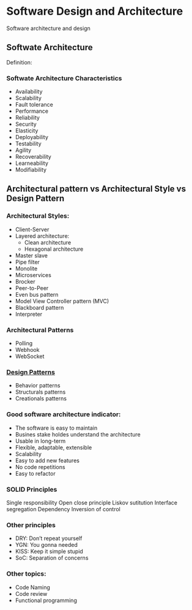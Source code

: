 # Software Design and Architecture
Software architecture and design




## Softwate Architecture

Definition:

### Softwate Architecture Characteristics
- Availability
- Scalability
- Fault tolerance
- Performance
- Reliability
- Security
- Elasticity
- Deployability
- Testability
- Agility
- Recoverability
- Learneability
- Modifiability


## Architectural pattern vs Architectural Style vs Design Pattern



### Architectural Styles:
- Client-Server
- Layered architecture:
    - Clean architecture
    - Hexagonal architecture
- Master slave
- Pipe filter
- Monolite
- Microservices
- Brocker
- Peer-to-Peer
- Even bus pattern
- Model View Controller pattern (MVC)
- Blackboard pattern
- Interpreter

### Architectural Patterns
- Polling
- Webhook
- WebSocket

### [Design Patterns](DesignPatterns/DesignPattern.md)
- Behavior patterns
- Structurals patterns
- Creationals patterns

### Good software architecture indicator:
- The software is easy to maintain
- Busines stake holdes understand the architecture
- Usable in long-term
- Flexible, adaptable, extensible
- Scalability
- Easy to add new features
- No code repetitions
- Easy to refactor

### SOLID Principles
Single responsibility
Open close principle
Liskov sutitution
Interface segregation
Dependency Inversion of control

### Other principles
- DRY: Don’t repeat yourself
- YGN: You gonna needed
- KISS: Keep it simple stupid
- SoC: Separation of concerns

### Other topics:
- Code Naming
- Code review
- Functional programming
